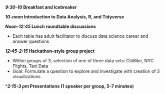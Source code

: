 ***9:30-10*  Breakfast and Icebreaker**

***10-noon*  Introduction to Data Analysis, R, and Tidyverse**
            
***Noon-12:45*  Lunch roundtable discussions**
- Each table has adult facilitator to discuss data science career and answer questions
            
***12:45-2:15*  Hackathon-style group project**
- Within groups of 3, selection of one of three data sets: CitiBike, NYC Flights, Taxi Data
- Goal: Formulate a question to explore and investigate with creation of 3 visualizations

****2:15-3 pm*  Presentations (1 speaker per group, 5-7 minutes)**
